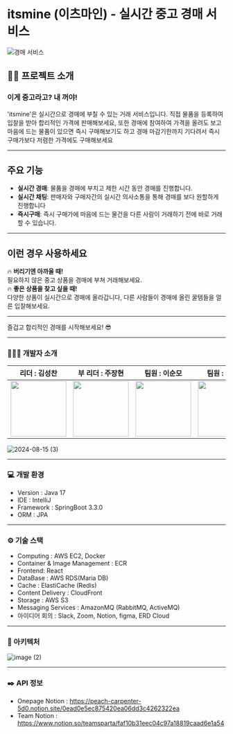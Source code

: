 # itsmine (이츠마인) - 실시간 중고 경매 서비스

![경매 서비스](https://github.com/user-attachments/assets/6c8c9286-09f5-4c59-8ff0-8c7c176b0df1)

## 👨‍🏫 프로젝트 소개

### **이게 중고라고? 내 꺼야!**

'itsmine'은 실시간으로 경매에 부칠 수 있는 거래 서비스입니다. 직접 물품을 등록하여 입찰을 받아 합리적인 가격에 판매해보세요, 또한 경매에 참여하여 가격을 올려도 보고 마음에 드는 물품이 있으면 즉시 구매해보기도 하고 경매 마감기한까지 기다려서 즉시 구매가보다 저렴한 가격에도 구매해보세요

---

## 주요 기능

- **실시간 경매**: 물품을 경매에 부치고 제한 시간 동안 경매를 진행합니다.
- **실시간 채팅**: 판매자와 구매자간의 실시간 의사소통을 통해 경매를 보다 원할하게 진행합니다
- **즉시구매**: 즉시 구매가에 마음에 드는 물건을 다른 사람이 거래하기 전에 바로 거래할 수 있습니다.
  
---

## 이런 경우 사용하세요

🔥 **버리기엔 아까울 때!**  
필요하지 않은 중고 상품을 경매에 부쳐 거래해보세요.  
🔥 **좋은 상품을 찾고 싶을 때!**  
다양한 상품이 실시간으로 경매에 올라갑니다, 다른 사람들이 경매에 올린 꿀템들을 얼른 입찰해보세요.

---

즐겁고 합리적인 경매를 시작해보세요! 😎

---

### 🧑‍🤝‍🧑 개발자 소개

| 리더 : 김성찬 | 부 리더 : 주장현 | 팀원 : 이순모 | 팀원 : 이정빈 | 팀원 : 김동우 |
|--------------------------------------------|--------------------------------------------|---------------------------------------------|--------------------------------------------|---------------------------------------------|
| <img src="https://github.com/user-attachments/assets/693e5a20-1e18-4058-b4ee-4907affec4e6" width="128" height="128"> | <img src="https://github.com/user-attachments/assets/9eed1e23-f2f1-4ff4-9a09-48f548706c20" width="128" height="128"> | <img src="https://github.com/user-attachments/assets/10141f48-ab22-4384-bc23-4ae7683fbd8e" width="128" height="128"> | <img src="https://github.com/user-attachments/assets/20599ef6-145d-4a69-ab2b-708aaf6957a8" width="128" height="128"> | <img src="https://github.com/user-attachments/assets/5d549bcb-3292-4241-9eac-468d3bab42db" width="128" height="128"> |


![2024-08-15 (3)](https://github.com/user-attachments/assets/e11832f0-c7fb-41b4-8d9f-98822229baae)


---
### 💻 개발 환경
- Version : Java 17
- IDE : IntelliJ
- Framework : SpringBoot 3.3.0
- ORM : JPA
---
### ⚙️ 기술 스택
- Computing : AWS EC2, Docker
- Container & Image Management : ECR
- Frontend: React
- DataBase : AWS RDS(Maria DB)
- Cache : ElastiCache (Redis)
- Content Delivery : CloudFront
- Storage : AWS S3
- Messaging Services : AmazonMQ (RabbitMQ, ActiveMQ)
- 아이디어 회의 : Slack, Zoom, Notion, figma, ERD Cloud
---
### 🔌 아키텍처

![image (2)](https://github.com/user-attachments/assets/d9f0c049-c737-4d5f-80fc-3f4b1503d704)

---
### ✒️ API 정보
- Onepage Notion : https://peach-carpenter-5d0.notion.site/0ead0e5ec875420ea06dd3c4262322ea
- Team Notion : https://www.notion.so/teamsparta/faf10b31eec04c97a18819caad6e1a54
